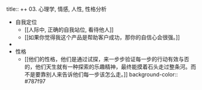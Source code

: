 title:: ++ 03. 心理学, 情感, 人性, 性格分析

- 自我定位
	- [[人际中, 正确的自我站位, 看待他人]]
	- [[如果你觉得我这个产品是帮助客户成功，那你的自信心会很强。]]
-
- 性格
	- [[他们的性格，他们是通过试探，来一步步验证每一步的行动有效与否的，他们天生就有一种探索的乐趣精神，最终能摸着石头走过整条河。而不是要靠别人来告诉他们每一步该怎么走。]]
	  background-color:: #787f97